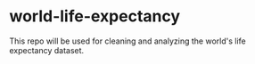 # world-life-expectancy
This repo will be used for cleaning and analyzing the world's life expectancy dataset.
